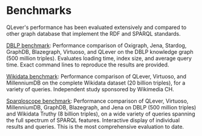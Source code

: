 # Benchmarks

QLever's performance has been evaluated extensively and compared to other graph
database that implement the RDF and SPARQL standards.

<a
href="https://github.com/ad-freiburg/qlever/wiki/QLever-performance-evaluation-and-comparison-to-other-SPARQL-engines">DBLP benchmark</a>:
Performance comparison of Oxigraph, Jena, Stardog, GraphDB, Blazegraph, Virtuoso, and QLever on the DBLP knowledge graph (500 million triples). Evaluates loading time, index size, and average query time. Exact command lines to reproduce the results are provided.

<a
href="https://www.wikidata.org/wiki/Wikidata:Scaling_Wikidata/Benchmarking/Final_Report">Wikidata benchmark</a>:
Performance comparison of QLever, Virtuoso, and MillenniumDB on the complete Wikidata dataset (20 billion triples), for a variety of queries. Independent study sponsored by Wikimedia CH.

<a
href="https://qlever.cs.uni-freiburg.de/evaluation">Sparqloscope benchmark</a>:
Performance comparison of QLever, Virtuoso, MillenniumDB, GraphDB, Blazegraph,
and Jena on DBLP (500 million triples) and Wikidata Truthy (8 billion triples),
on a wide variety of queries spanning the full spectrum of SPARQL features.
Interactive display of individual results and queries. This is the most
comprehensive evaluation to date.
